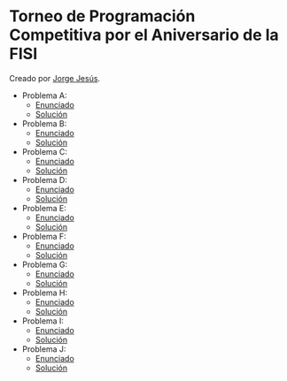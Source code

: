 # Torneo de Programación Competitiva por el Aniversario de la FISI
Creado por [Jorge Jesús](https://codeforces.com/profile/JorgeKtch).
- Problema A:
  - [Enunciado](https://codeforces.com/contest/1486/problem/A)
  - [Solución](https://github.com/cpcunmsm/team-2024/blob/main/FISI%20Aniversario/A.cpp)
- Problema B:
  - [Enunciado](https://codeforces.com/contest/638/problem/B)
  - [Solución](https://github.com/cpcunmsm/team-2024/blob/main/FISI%20Aniversario/B.cpp)
- Problema C:
  - [Enunciado](https://codeforces.com/contest/476/problem/B)
  - [Solución](https://github.com/cpcunmsm/team-2024/blob/main/FISI%20Aniversario/C.cpp)
- Problema D:
  - [Enunciado](https://codeforces.com/contest/1404/problem/B)
  - [Solución](https://github.com/cpcunmsm/team-2024/blob/main/FISI%20Aniversario/D.cpp)
- Problema E:
  - [Enunciado](https://codeforces.com/contest/977/problem/C)
  - [Solución](https://github.com/cpcunmsm/team-2024/blob/main/FISI%20Aniversario/E.cpp)
- Problema F:
  - [Enunciado](https://codeforces.com/contest/847/problem/C)
  - [Solución](https://github.com/cpcunmsm/team-2024/blob/main/FISI%20Aniversario/F.cpp)
- Problema G:
  - [Enunciado](https://codeforces.com/contest/814/problem/D)
  - [Solución](https://github.com/cpcunmsm/team-2024/blob/main/FISI%20Aniversario/G.cpp)
- Problema H:
  - [Enunciado](https://codeforces.com/contest/1466/problem/E)
  - [Solución](https://github.com/cpcunmsm/team-2024/blob/main/FISI%20Aniversario/H.cpp)
- Problema I:
  - [Enunciado](https://codeforces.com/contest/1951/problem/G)
  - [Solución](https://github.com/cpcunmsm/team-2024/blob/main/FISI%20Aniversario/I.cpp)
- Problema J:
  - [Enunciado](https://codeforces.com/contest/1045/problem/I)
  - [Solución](https://github.com/cpcunmsm/team-2024/blob/main/FISI%20Aniversario/J.cpp)
